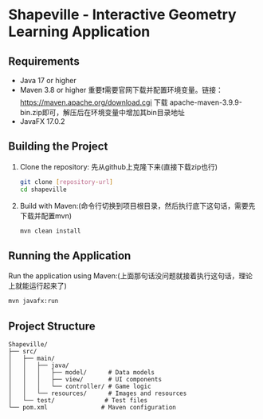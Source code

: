 # Shapeville - Interactive Geometry Learning Application

## Requirements

- Java 17 or higher
- Maven 3.8 or higher 重要❗需要官网下载并配置环境变量。链接：https://maven.apache.org/download.cgi 下载	apache-maven-3.9.9-bin.zip即可，解压后在环境变量中增加其bin目录地址
- JavaFX 17.0.2

## Building the Project

1. Clone the repository: 先从github上克隆下来(直接下载zip也行)
   ```bash
   git clone [repository-url]
   cd shapeville
   ```

2. Build with Maven:(命令行切换到项目根目录，然后执行底下这句话，需要先下载并配置mvn)
   ```bash
   mvn clean install
   ```

## Running the Application

Run the application using Maven:(上面那句话没问题就接着执行这句话，理论上就能运行起来了)
```bash
mvn javafx:run
```

## Project Structure

```
Shapeville/
├── src/
│   ├── main/
│   │   ├── java/
│   │   │   ├── model/      # Data models
│   │   │   ├── view/       # UI components
│   │   │   └── controller/ # Game logic
│   │   └── resources/      # Images and resources
│   └── test/              # Test files
└── pom.xml               # Maven configuration
```
